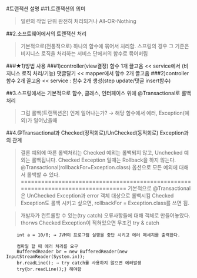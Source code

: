 #트랜잭션 설명
##1.트랜잭션의 의미
> 일련의 작업 단위
> 완전히 처리되거나 All-OR-Nothing

##2.소프트웨어에서의 트랜잭션 처리
> 기본적으로(전통적으로) 하나의 함수에 묶어서 처리함.
> 스프링의 경우 그 기준은 비지니스 로직을 처리하는 서비스 단에서의 함수로 묶어버림

###★1)방법 사용
###1)controller(view결정) 함수 1개 끌고옴 << service에서 (비지니스 로직 처리/기능) 댓글달기 << mapper에서 함수 2개 끌고옴
###2)controller 함수 2개 끌고옴 << service : 함수 2개 생성(step update/댓글 insert함수)

##3.스프링에서는 기본적으로 함수, 클래스, 인터페이스 위에 @Transactional로 롤백처리
> 그럼 롤백(트랜잭션은) 언제 일어나는가? → 해당 함수에서 에러, Exception(예외)가 일어났을때

##4.@Transactional과 Checked(정적회로)/UnChecked(동적회로) Exception과의 관계
> 결론
> 예외에 따른 롤백처리는 Checked 예외는 롤백되지 않고, Unchecked 예외는 롤백됩니다.
> Checked  Exception 일때는 Rollback을 하지 않는다.
> @Transactional(rollbackFor=Exception.class) 옵션으로 모든 예외에 대해서 롤백할 수 있다.
=================================================================================
> 기본적으로 @Transactional 은 UnChecked Exception과 error 객체 대상으로 롤백시킴
> Checked Exception도 롤백 시키고 싶으면, rollbackFor = Exception.class를 쓰면 됨.


> 개발자가 컨트롤할 수 있는(try catch) 오류사항들에 대해 객체로 만들어놓았다. 
> thorws Checked Exception이 적혀있으면 무조건 try & catch


		int a = 10/0; → JVM이 프로그램 실행을 중단 시키고 에러 메세지를 출력한다.
		
		컴파일 할 때 에러 처리를 요구
		BufferedReader br = new BufferedReader(new InputStreamReader(System.in));
		br.readLine(); → try catch를 사용하지 않으면 에러발생
		try{br.readLine();} 해야함